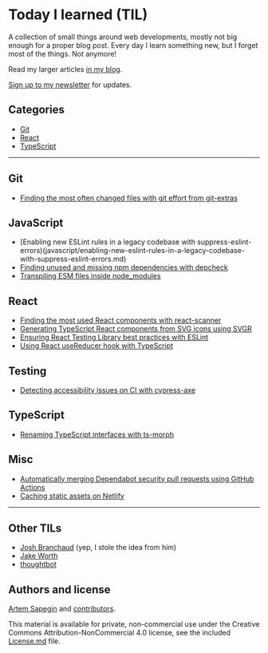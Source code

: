 # Today I learned (TIL)

A collection of small things around web developments, mostly not big enough for a proper blog post. Every day I learn something new, but I forget most of the things. Not anymore!

Read my larger articles [in my blog](https://blog.sapegin.me/).

[Sign up to my newsletter](https://tinyletter.com/sapegin) for updates.

## Categories

- [Git](#git)
- [React](#react)
- [TypeScript](#typescript)

---

## Git

- [Finding the most often changed files with git effort from git-extras](git/finding-the-most-often-changed-files-with-git-effort-from-git-extras.md)

## JavaScript

- [Enabling new ESLint rules in a legacy codebase with suppress-eslint-errors)(javascript/enabling-new-eslint-rules-in-a-legacy-codebase-with-suppress-eslint-errors.md)
- [Finding unused and missing npm dependencies with depcheck](javascript/finding-unused-npm-dependencies-with-depcheck.md)
- [Transpiling ESM files inside node_modules](javascript/transpiling-esm-in-node-modules.md)

## React

- [Finding the most used React components with react-scanner](react/finding-the-most-used-react-components-with-react-scanner.md)
- [Generating TypeScript React components from SVG icons using SVGR](react/generating-typescript-react-components-from-svg-icons-using-svgr.md)
- [Ensuring React Testing Library best practices with ESLint](react/ensuring-react-testing-library-best-practices-with-eslint.md)
- [Using React useReducer hook with TypeScript](react/using-react-usereducer-hook-with-typescript.md)

## Testing

- [Detecting accessibility issues on CI with cypress-axe](testing/detecting-accessibility-issues-on-ci-with-cypress-axe.md)

## TypeScript

- [Renaming TypeScript interfaces with ts-morph](typescript/renaming-typescript-interfaces-with-ts-morph.md)

## Misc

- [Automatically merging Dependabot security pull requests using GitHub Actions](misc/automatically-merging-dependabot-security-pull-requests-using-github-actions.md)
- [Caching static assets on Netlify](misc/caching-static-assets-on-netlify.md)

---

## Other TILs

- [Josh Branchaud](https://github.com/jbranchaud/til) (yep, I stole the idea from him)
- [Jake Worth](https://github.com/jwworth/til)
- [thoughtbot](https://github.com/thoughtbot/til)

## Authors and license

[Artem Sapegin](https://sapegin.me) and [contributors](https://github.com/sapegin/til/graphs/contributors).

This material is available for private, non-commercial use under the Creative Commons Attribution-NonCommercial 4.0 license, see the included [License.md](License.md) file.
